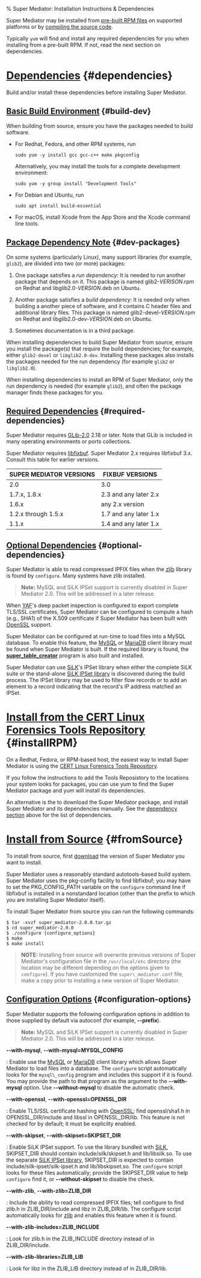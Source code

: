 % Super Mediator: Installation Instructions &amp; Dependencies

<!--
    Copyright (C) 2014-2023 Carnegie Mellon University
    See license information in LICENSE.txt.
-->
<!--
    @DISTRIBUTION_STATEMENT_BEGIN@
    Super Mediator 2.0.0

    Copyright 2023 Carnegie Mellon University.

    NO WARRANTY. THIS CARNEGIE MELLON UNIVERSITY AND SOFTWARE ENGINEERING
    INSTITUTE MATERIAL IS FURNISHED ON AN "AS-IS" BASIS. CARNEGIE MELLON
    UNIVERSITY MAKES NO WARRANTIES OF ANY KIND, EITHER EXPRESSED OR IMPLIED,
    AS TO ANY MATTER INCLUDING, BUT NOT LIMITED TO, WARRANTY OF FITNESS FOR
    PURPOSE OR MERCHANTABILITY, EXCLUSIVITY, OR RESULTS OBTAINED FROM USE OF
    THE MATERIAL. CARNEGIE MELLON UNIVERSITY DOES NOT MAKE ANY WARRANTY OF
    ANY KIND WITH RESPECT TO FREEDOM FROM PATENT, TRADEMARK, OR COPYRIGHT
    INFRINGEMENT.

    Licensed under a GNU GPL 2.0-style license, please see LICENSE.txt or
    contact permission@sei.cmu.edu for full terms.

    [DISTRIBUTION STATEMENT A] This material has been approved for public
    release and unlimited distribution.  Please see Copyright notice for
    non-US Government use and distribution.

    GOVERNMENT PURPOSE RIGHTS - Software and Software Documentation
    Contract No.: FA8702-15-D-0002
    Contractor Name: Carnegie Mellon University
    Contractor Address: 4500 Fifth Avenue, Pittsburgh, PA 15213

    The Government's rights to use, modify, reproduce, release, perform,
    display, or disclose this software are restricted by paragraph (b)(2) of
    the Rights in Noncommercial Computer Software and Noncommercial Computer
    Software Documentation clause contained in the above identified
    contract. No restrictions apply after the expiration date shown
    above. Any reproduction of the software or portions thereof marked with
    this legend must also reproduce the markings.

    This Software includes and/or makes use of Third-Party Software each
    subject to its own license.

    DM23-2321
    @DISTRIBUTION_STATEMENT_END@
-->

Super Mediator may be installed from [pre-built RPM files](#installRPM) on
supported platforms or by [compiling the source code](#fromSource).

Typically `yum` will find and install any required dependencies for you when
installing from a pre-built RPM. If not, read the next section on
dependencies.

# [Dependencies](#dependencies) {#dependencies}

Build and/or install these dependencies before installing Super Mediator.

## [Basic Build Environment](#build-dev) {#build-dev}

When building from source, ensure you have the packages needed to build
software.

-   For Redhat, Fedora, and other RPM systems, run

        sudo yum -y install gcc gcc-c++ make pkgconfig

    Alternatively, you may install the tools for a complete development
    environment:

        sudo yum -y group install "Development Tools"

-   For Debian and Ubuntu, run

        sudo apt install build-essential

-   For macOS, install Xcode from the App Store and the Xcode command line
    tools.

## [Package Dependency Note](#dev-packages) {#dev-packages}

On some systems (particularly Linux), many support libraries (for example,
`glib2`), are divided into two (or more) packages:

1.   One package satisfies a *run dependency*: It is needed to run another
     package that depends on it. This package is named glib2-*VERISON*.rpm
     on Redhat and libglib2.0-*VERSION*.deb on Ubuntu.

2.   Another package satisfies a *build dependency*: It is needed only when
     building a another piece of software, and it contains C header files
     and additional library files. This package is named
     glib2-devel-*VERSION*.rpm on Redhat and libglib2.0-dev-*VERSION*.deb on
     Ubuntu.

3.   Sometimes documentation is in a third package.

When installing dependencies to build Super Mediator from source, ensure you
install the package(s) that require the build dependencies; for example,
either `glib2-devel` or `libglib2.0-dev`. Installing these packages also
installs the packages needed for the run dependency (for example `glib2` or
`libglib2.0`).

When installing dependencies to install an RPM of Super Mediator, only the
run dependency is needed (for example `glib2`), and often the package
manager finds these packages for you.

## [Required Dependencies](#required-dependencies) {#required-dependencies}

Super Mediator requires [GLib-2.0][] 2.18 or later. Note that GLib is
included in many operating environments or ports collections.

Super Mediator requires [libfixbuf][]. Super Mediator 2.x requires libfixbuf
3.x. Consult this table for earlier versions.

| SUPER MEDIATOR VERSIONS | FIXBUF VERSIONS |
| ----------------------- | --------------- |
| 2.0                     | 3.0 |
| 1.7.x, 1.8.x            | 2.3 and any later 2.x |
| 1.6.x                   | any 2.x version |
| 1.2.x through 1.5.x     | 1.7 and any later 1.x |
| 1.1.x                   | 1.4 and any later 1.x |

## [Optional Dependencies](#optional-dependencies) {#optional-dependencies}

Super Mediator is able to read compressed IPFIX files when the [zlib][]
library is found by `configure`. Many systems have zlib installed.

>   **Note:** MySQL and SiLK IPSet support is currently disabled in Super
>   Mediator 2.0. This will be addressed in a later release.

When [YAF][]'s deep packet inspection is configured to export complete
TLS/SSL certificates, Super Mediator can be configured to compute a hash
(e.g., SHA1) of the X.509 certificate if Super Mediator has been built with
[OpenSSL][] support.

Super Mediator can be configured at run-time to load files into a MySQL
database. To enable this feature, the [MySQL][] or [MariaDB][] client
library must be found when Super Mediator is built. If the required library
is found, the [**super_table_creator**][sm_creator] program is also built
and installed.

Super Mediator can use [SiLK][]'s IPSet library when either the complete
SiLK suite or the stand-alone [SiLK IPSet library][ipsetlib] is discovered
during the build process. The IPSet library may be used to filter flow
records or to add an element to a record indicating that the record's IP
address matched an IPSet.

# [Install from the CERT Linux Forensics Tools Repository](#installRPM) {#installRPM}

On a Redhat, Fedora, or RPM-based host, the easiest way to install Super
Mediator is using the [CERT Linux Forensics Tools Repository][lifter].

If you follow the instructions to add the Tools Reposistory to the locations
your system looks for packages, you can use yum to find the Super
Mediator package and yum will install its dependencies.

An alternative is the to download the Super Mediator package, and install
Super Mediator and its dependencies manually. See the [dependency
section](#dependencies) above for the list of dependencies.

# [Install from Source](#fromSource) {#fromSource}

To install from source, first [download][download] the version of Super
Mediator you want to install.

Super Mediator uses a reasonably standard autotools-based build system.
Super Mediator uses the pkg-config facility to find libfixbuf; you may have
to set the PKG\_CONFIG\_PATH variable on the `configure` command line if
libfixbuf is installed in a nonstandard location (other than the prefix to
which you are installing Super Mediator itself).

To install Super Mediator from source you can run the following commands:

    $ tar -xvzf super_mediator-2.0.0.tar.gz
    $ cd super_mediator-2.0.0
    $ ./configure {configure_options}
    $ make
    $ make install

>   **NOTE:** Installing from source will overwrite previous versions of
>   Super Mediator's configuration file in the `/usr/local/etc` directory
>   (the location may be different depending on the options given to
>   `configure`). If you have customized the `super\_mediator.conf` file,
>   make a copy prior to installing a new version of Super Mediator.

## [Configuration Options](#configuration-options) {#configuration-options}

Super Mediator supports the following configuration options in addition to
those supplied by default via autoconf (for example, **--prefix**).

>   **Note:** MySQL and SiLK IPSet support is currently disabled in Super
>   Mediator 2.0. This will be addressed in a later release.

**--with-mysql**, **--with-mysql=MYSQL\_CONFIG**

:   Enable use the [MySQL][] or [MariaDB][] client library which allows
    Super Mediator to load files into a database. The `configure` script
    automatically looks for the `mysql\_config` program and includes this
    support if it is found. You may provide the path to that program as the
    argument to the **--with-mysql** option. Use **--without-mysql** to
    disable the automatic check.

**--with-openssl**, **--with-openssl=OPENSSL\_DIR**

:   Enable TLS/SSL certificate hashing with [OpenSSL][]; find openssl/sha1.h
    in OPENSSL\_DIR/include and libssl in OPENSSL\_DIR/lib. This feature is
    not checked for by default; it must be explicilty enabled.

**--with-skipset**, **--with-skipset=SKIPSET\_DIR**

:   Enable SiLK IPSet support. To use the library bundled with [SiLK][],
    SKIPSET\_DIR should contain include/silk/skipset.h and
    lib/libsilk.so. To use the separate [SiLK IPSet library][ipsetlib],
    SKIPSET\_DIR is expected to contain include/silk-ipset/silk-ipset.h and
    lib/libskipset.so. The `configure` script looks for these files
    automatically; provide the SKIPSET\_DIR value to help `configure` find
    it, or **--without-skipset** to disable the check.

**--with-zlib**, **--with-zlib=ZLIB\_DIR**

:   Include the ability to read compressed IPFIX files; tell configure to
    find zlib.h in ZLIB\_DIR/include and libz in ZLIB\_DIR/lib. The
    configure script automatically looks for [zlib][] and enables this
    feature when it is found.

**--with-zlib-includes=ZLIB\_INCLUDE**

:   Look for zlib.h in the ZLIB\_INCLUDE directory instead of in
    ZLIB\_DIR/include.

**--with-zlib-libraries=ZLIB\_LIB**

:   Look for libz in the ZLIB\_LIB directory instead of in ZLIB\_DIR/lib.


[GLib-2.0]:       https://docs.gtk.org/glib/
[MariaDB]:        https://www.mariadb.com/
[MySQL]:          https://www.mysql.com/
[OpenSSL]:        https://www.openssl.org/
[lifter]:         https://forensics.cert.org/
[zlib]:           https://zlib.net/

[YAF]:            /yaf/index.html
[SiLK]:           /silk/index.html
[ipsetlib]:       /silk-ipset/index.html
[libfixbuf]:      /fixbuf/index.html

[download]:       download.html
[sm_creator]:     super_table_creator.html


[//]: # (Local variables:)
[//]: # (fill-column: 76)
[//]: # (indent-tabs-mode: nil)
[//]: # (sentence-end-double-space: nil)
[//]: # (tab-width: 8)
[//]: # (End:)
